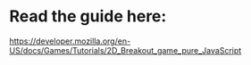 # Read the guide here:
https://developer.mozilla.org/en-US/docs/Games/Tutorials/2D_Breakout_game_pure_JavaScript
